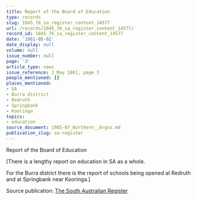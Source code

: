 ```yaml
---
title: Report of the Board of Education
type: records
slug: 1845_76_sa_register_content_14577
url: /records/1845_76_sa_register_content_14577/
record_id: 1845_76_sa_register_content_14577
date: '1861-05-02'
date_display: null
volume: null
issue_number: null
page: '3'
article_type: news
issue_reference: 2 May 1861, page 3
people_mentioned: []
places_mentioned:
- SA
- Burra district
- Redruth
- Springbank
- Kooringa
topics:
- education
source_document: 1985-87_Northern__Argus.md
publication_slug: sa-register
---
```


Report of the Board of Education

[There is a lengthy report on education in SA as a whole.

For the Burra district there is the report of schools being opened at Redruth and at Springbank near Kooringa.]

Source publication: [The South Australian Register](/publications/sa-register/)
